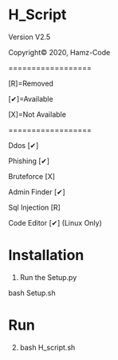 # H_Script

Version V2.5

Copyright© 2020, Hamz-Code

==================

[R]=Removed

[✔]=Available

[X]=Not Available

==================

Ddos          [✔]

Phishing      [✔]

Bruteforce    [X] 

Admin Finder  [✔]

Sql Injection [R]

Code Editor   [✔] (Linux Only)




# Installation 
1. Run the Setup.py 

bash Setup.sh
# Run
2. bash H_script.sh
